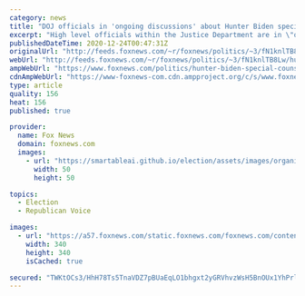 ```yaml
---
category: news
title: "DOJ officials in 'ongoing discussions' about Hunter Biden special counsel, some say it's 'warranted': sources"
excerpt: "High level officials within the Justice Department are in \"onging discussions\" on whether to appoint a special counsel to take over the investigation into Hunter Biden, with some believing it is \"warranted,\" two sources familiar told Fox News Wednesday. "
publishedDateTime: 2020-12-24T00:47:31Z
originalUrl: "http://feeds.foxnews.com/~r/foxnews/politics/~3/fN1knlTB8Lw/hunter-biden-special-counsel-justice-department"
webUrl: "http://feeds.foxnews.com/~r/foxnews/politics/~3/fN1knlTB8Lw/hunter-biden-special-counsel-justice-department"
ampWebUrl: "https://www.foxnews.com/politics/hunter-biden-special-counsel-justice-department.amp"
cdnAmpWebUrl: "https://www-foxnews-com.cdn.ampproject.org/c/s/www.foxnews.com/politics/hunter-biden-special-counsel-justice-department.amp"
type: article
quality: 156
heat: 156
published: true

provider:
  name: Fox News
  domain: foxnews.com
  images:
    - url: "https://smartableai.github.io/election/assets/images/organizations/foxnews.com-50x50.jpg"
      width: 50
      height: 50

topics:
  - Election
  - Republican Voice

images:
  - url: "https://a57.foxnews.com/static.foxnews.com/foxnews.com/content/uploads/2020/10/340/340/brooke-singman-headshot.jpg?ve=1&tl=1"
    width: 340
    height: 340
    isCached: true

secured: "TWKtOCs3/HhH78Ts5TnaVDZ7pBUaEqLO1bhgxt2yGRVhvzWsH5BnOUx1YhPrl0GqHF3tmyWgCoSmzfKxWT289C7p56ecRNtK+dYy6jpJlNPx9AiABO7DBCp3VXUTmWgP2SYw4I116WeOjW2q6VGPfGwHC3kwiliPRx51nAMUlLCDUXMvBm2AYcfuaeZtbCAqYYzD0pEWE9nr13+qYO9hm2FN7btRbMAkN1CiD0S048xnymKJSeBfeSV4O+IzASkpDwklvHWseRrMNYf0Xp2JOr15jhWodvzx1DgmByKZh0ioNRL/bIbizLXfcaDoTU8C3R27z2oaotS6cWeQv45LU6NfYurEOy5+U3e5nif2ZUI=;xItpOmUIGjm+hBw2xPdIGw=="
---
```


